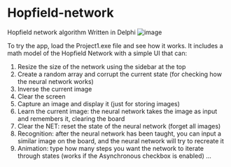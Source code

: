 # Hopfield-network
Hopfield network algorithm
Written in Delphi
![image](https://user-images.githubusercontent.com/15639055/235308659-2574ce40-7375-4133-980c-b5113233e306.png)



To try the app, load the Project1.exe file and see how it works. It includes a math model of the Hopfield Network with a simple UI that can:

1) Resize the size of the network using the sidebar at the top
2) Create a random array and corrupt the current state (for checking how the neural network works)
3) Inverse the current image
4) Clear the screen
5) Capture an image and display it (just for storing images)
6) Learn the current image: the neural network takes the image as input and remembers it, clearing the board
7) Clear the NET: reset the state of the neural network (forget all images)
8) Recognition: after the neural network has been taught, you can input a similar image on the board, and the neural network will try to recreate it
9) Animation: type how many steps you want the network to iterate through states (works if the Asynchronous checkbox is enabled)
...
